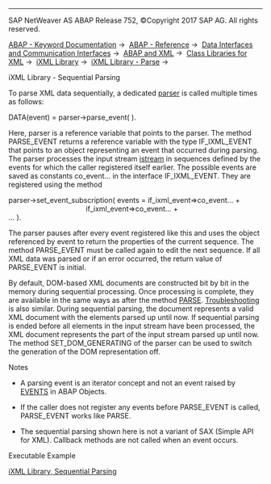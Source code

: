   

* * *

SAP NetWeaver AS ABAP Release 752, ©Copyright 2017 SAP AG. All rights reserved.

[ABAP - Keyword Documentation](javascript:call_link\('abenabap.htm'\)) →  [ABAP - Reference](javascript:call_link\('abenabap_reference.htm'\)) →  [Data Interfaces and Communication Interfaces](javascript:call_link\('abenabap_data_communication.htm'\)) →  [ABAP and XML](javascript:call_link\('abenabap_xml.htm'\)) →  [Class Libraries for XML](javascript:call_link\('abenabap_xml_libs.htm'\)) →  [iXML Library](javascript:call_link\('abenabap_ixml_lib.htm'\)) →  [iXML Library - Parse](javascript:call_link\('abenabap_ixml_lib_parse.htm'\)) → 

iXML Library - Sequential Parsing

To parse XML data sequentially, a dedicated [parser](javascript:call_link\('abenabap_ixml_lib_parse.htm'\)) is called multiple times as follows:

DATA(event) = parser->parse\_event( ).

Here, parser is a reference variable that points to the parser. The method PARSE\_EVENT returns a reference variable with the type IF\_IXML\_EVENT that points to an object representing an event that occurred during parsing. The parser processes the input stream [istream](javascript:call_link\('abenabap_ixml_lib_input_output.htm'\)) in sequences defined by the events for which the caller registered itself earlier. The possible events are saved as constants co\_event... in the interface IF\_IXML\_EVENT. They are registered using the method

parser->set\_event\_subscription( events = if\_ixml\_event=>co\_event... +
                                         if\_ixml\_event=>co\_event... +
                                         ... ).

The parser pauses after every event registered like this and uses the object referenced by event to return the properties of the current sequence. The method PARSE\_EVENT must be called again to edit the next sequence. If all XML data was parsed or if an error occurred, the return value of PARSE\_EVENT is initial.

By default, DOM-based XML documents are constructed bit by bit in the memory during sequential processing. Once processing is complete, they are available in the same ways as after the method [PARSE](javascript:call_link\('abenabap_ixml_lib_parse_dom.htm'\)). [Troubleshooting](javascript:call_link\('abenabap_ixml_lib_parse_error.htm'\)) is also similar. During sequential parsing, the document represents a valid XML document with the elements parsed up until now. If sequential parsing is ended before all elements in the input stream have been processed, the XML document represents the part of the input stream parsed up until now. The method SET\_DOM\_GENERATING of the parser can be used to switch the generation of the DOM representation off.

Notes

-   A parsing event is an iterator concept and not an event raised by [EVENTS](javascript:call_link\('abapevents.htm'\)) in ABAP Objects.

-   If the caller does not register any events before PARSE\_EVENT is called, PARSE\_EVENT works like PARSE.

-   The sequential parsing shown here is not a variant of SAX (Simple API for XML). Callback methods are not called when an event occurs.

Executable Example

[iXML Library, Sequential Parsing](javascript:call_link\('abenixml_sequential_parsing_abexa.htm'\))